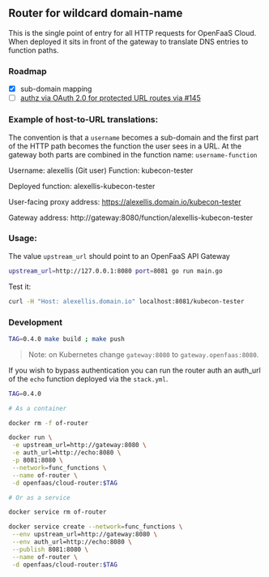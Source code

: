 ## Router for wildcard domain-name

This is the single point of entry for all HTTP requests for OpenFaaS Cloud. When deployed it sits in front of the gateway to translate DNS entries to function paths.

### Roadmap

- [x] sub-domain mapping
- [ ] [authz via OAuth 2.0 for protected URL routes via #145](https://github.com/openfaas/openfaas-cloud/issues/145)

### Example of host-to-URL translations:

The convention is that a `username` becomes a sub-domain and the first part of the HTTP path becomes the function the user sees in a URL. At the gateway both parts are combined in the function name: `username-function`

Username: alexellis (Git user)
Function: kubecon-tester

Deployed function: alexellis-kubecon-tester

User-facing proxy address: https://alexellis.domain.io/kubecon-tester

Gateway address: http://gateway:8080/function/alexellis-kubecon-tester

### Usage:

The value `upstream_url` should point to an OpenFaaS API Gateway

```sh
upstream_url=http://127.0.0.1:8080 port=8081 go run main.go
```

Test it:

```sh
curl -H "Host: alexellis.domain.io" localhost:8081/kubecon-tester
```

### Development

```sh
TAG=0.4.0 make build ; make push
```

> Note: on Kubernetes change `gateway:8080` to `gateway.openfaas:8080`.

If you wish to bypass authentication you can run the router auth an auth_url of the `echo` function deployed via the `stack.yml`.

``` sh
TAG=0.4.0

# As a container

docker rm -f of-router

docker run \
 -e upstream_url=http://gateway:8080 \
 -e auth_url=http://echo:8080 \
 -p 8081:8080 \
 --network=func_functions \
 --name of-router \
 -d openfaas/cloud-router:$TAG

# Or as a service

docker service rm of-router

docker service create --network=func_functions \
 --env upstream_url=http://gateway:8080 \
 --env auth_url=http://echo:8080 \
 --publish 8081:8080 \
 --name of-router \
 -d openfaas/cloud-router:$TAG
```
